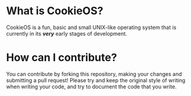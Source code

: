 What is CookieOS?
===========================
CookieOS is a fun, basic and small UNIX-like operating system that is currently 
in its ***very*** early stages of development.

How can I contribute?
===========================
You can contribute by forking this repository, making your changes and submitting a pull request! Please try and
keep the original style of writing when writing your code, and try to document the code that you write.




